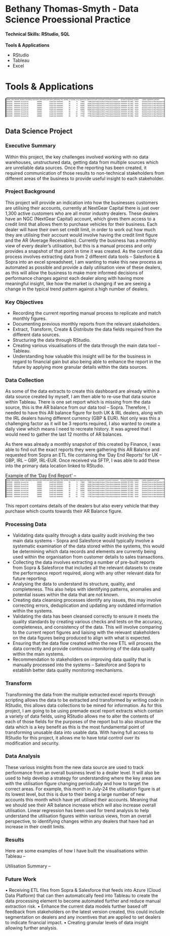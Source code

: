 # Bethany Thomas-Smyth - Data Science Proessional Practice

#### Technical Skills: RStudio, SQL

**Tools & Applications**
- RStudio
- Tableau
- Excel

# Tools & Applications

![image](assets/images/output.png)


## Data Science Project
### Executive Summary
Within this project, the key challenges involved working with no data warehouses, unstructured data, getting data from multiple sources which are unreliable data sources. 
Once the reporting has been created, it required communication of those results to non-technical stakeholders from different areas of the business to provide useful insight to each stakeholder.


### Project Background
This project will provide an indication into how the businesses customers are utilising their accounts, currently at NextGear Capital there is just over 1,300 active customers who are all motor industry dealers. 
These dealers have an NGC (NextGear Capital) account, which gives them access to a credit limit that allows them to purchase vehicles for their business. Each dealer will have their own set credit limit, in order to work out how much they are utilising their account would involve having the credit limit figure and the AR (Average Receivables). 
Currently the business has a monthly view of every dealer’s utilisation, but this is a manual process and only provides a snapshot of that point in time it was created.
As the current data process involves extracting data from 2 different data tools – Salesforce & Sopra into an excel spreadsheet, I am wanting to make this new process as automated as possible and provide a daily utilisation view of these dealers, as this will allow the business to make more informed decisions of performance changes against each dealer along with having more meaningful insight, like how the market is changing if we are seeing a change in the typical trend pattern against a high number of dealers.


### Key Objectives
- Recording the current reporting manual process to replicate and match monthly figures.
-	Documenting previous monthly reports from the relevant stakeholders.
- Extract, Transform, Create & Distribute the data fields required from the different data sources.
- Structuring the data through RStudio. 
- Creating various visualisations of the data through the main data tool – Tableau. 
- Understanding how valuable this insight will be for the business in regard to financial gain but also being able to enhance the report in the future by applying more granular details within the data sources.


### Data Collection
As some of the data extracts to create this dashboard are already within a data source created by myself, I am then able to re-use that data source within Tableau. There is one set report which is missing from the data source, this is the AR balance from our data tool – Sopra. Therefore, I needed to have this AR balance figure for both UK & IRL dealers, along with the IRL dealers having different currency (GBP & EUR). Not only was this a challenging factor as it will be 3 reports required, I also wanted to create a daily view which means I need to recreate history. It was agreed that I would need to gather the last 12 months of AR balances.

As there was already a monthly snapshot of this created by Finance, I was able to find out the exact reports they were gathering this AR Balance and requested from Sopra an ETL file containing the ‘Day End Reports’ for UK – GBP, IRL – GBP, IRL-EUR. Once received via SFTP, I was able to add these into the primary data location linked to RStudio.

Example of the ‘Day End Report’ –
![image](assets/images/output.png)

This report contains details of the dealers but also every vehicle that they purchase which counts towards their AR Balance figure.

### Processing Data
- Validating data quality through a data quality audit involving the two main data systems - Sopra and Salesforce would typically involve a systematic examination of the data stored within the systems, this would be determining which data records and elements are currently being used within the organisation from customer details to sales transactions.
- Collecting the data involves extracting a number of pre-built reports from Sopra & Salesforce that includes all the relevant datasets to create the performance report required, along with any other relevant data for future reporting.
- Analysing the data to understand its structure, quality, and completeness. This also helps with identifying patterns, anomalies and potential issues within the data that are not known.
- Creating data cleansing processes identify any issues, this may involve correcting errors, deduplication and updating any outdated information within the systems.
- Validating the data has been cleansed correctly to ensure it meets the quality standards by creating various checks and tests on the accuracy, completeness, and consistency of the data. This will involve comparing to the current report figures and liaising with the relevant stakeholders on the data figures being produced to align with what is expected.
- Ensuring that the data flow created within the new ETL will process the data correctly and provide continuous monitoring of the data quality within the main systems.
- Recommendation to stakeholders on improving data quality that is manually processed into the systems – Salesforce and Sopra to establish better data quality monitoring mechanisms.


### Transform
Transforming the data from the multiple extracted excel reports through scripting allows the data to be extracted and transformed by writing code in RStudio, this allows data collections to be mined for information. As for this project, I am going to be using premade excel report extracts which contain a variety of data fields, using RStudio allows me to alter the contents of each of those fields for the purposes of the report but to also structure the data which is a key benefit as this is the most fundamental point of transforming unusable data into usable data. With having full access to RStudio for this project, it allows me to have total control over its modification and security.

### Data Analysis
These various insights from the new data source are used to track performance from an overall business level to a dealer level. It will also be used to help develop a strategy for understanding where the key areas are with the utilisation figure changing periodically and how to target the correct areas. For example, this month in July-24 the utilisation figure is at its lowest level, but this is due to their being a large number of new accounts this month which have yet utilised their accounts. Meaning that we should see their AR balance increase which will also increase overall utilisation.
Linear regression has been used for trend analysis to help understand the utilisation figures within various views, from an overall perspective, to identifying changes within any dealers that have had an increase in their credit limits. 


### Results
Here are some examples of how I have built the visualisations within Tableau –


Utilisation Summary –

### Future Work
•	Receiving ETL files from Sopra & Salesforce that feeds into Azure (Cloud Data Platform) that can then automatically feed into Tableau to create the data processing element to become automated further and reduce manual extraction risk.
•	Enhance the current data models further based off feedback from stakeholders on the latest version created, this could include segmentation on dealers and any incentives that are applied to set dealers to indicate financial impact.
•	Creating granular levels of data insight allowing further analysis.



